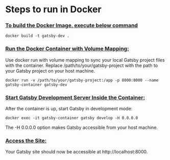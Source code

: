 # Steps to run in Docker

### <u> To build the Docker Image, execute below command </u>

` docker build -t gatsby-dev . `


### <u>Run the Docker Container with Volume Mapping: </u>

Use docker run with volume mapping to sync your local Gatsby project files with the container. Replace /path/to/your/gatsby-project with the path to your Gatsby project on your host machine.

`docker run -v /path/to/your/gatsby-project:/app -p 8000:8000 --name gatsby-container gatsby-dev`


### <u> Start Gatsby Development Server Inside the Container: </u> 

After the container is up, start Gatsby in development mode:

`docker exec -it gatsby-container gatsby develop -H 0.0.0.0`

The -H 0.0.0.0 option makes Gatsby accessible from your host machine.

### <u>  Access the Site: </u>

Your Gatsby site should now be accessible at http://localhost:8000.
